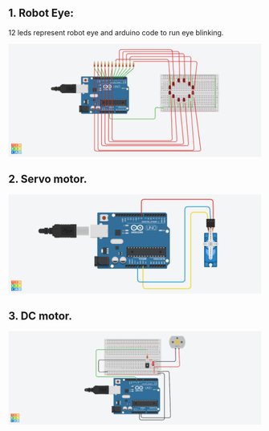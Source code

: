 ## 1. Robot Eye:

12 leds represent robot eye and arduino code to run eye blinking.

![Alt text](robot_eye.png)


## 2. Servo motor.
![Alt text](servo.png)

## 3. DC motor.
![Alt text](dc_motor.png)

